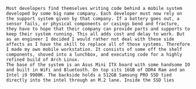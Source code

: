     Most developers find themselves writing code behind a mobile system developed by some big name company. Each developer must now rely on the support system given by that company. If a battery goes out, a sensor fails, or physical components or casings bend and fracture, they have to hope that their company can provide parts and supports to keep their system running. This all adds cost and delay to work. But as an engineer I decided I would rather not deal with these side affects as I have the skill to replace all of those systems. Therefore I made my own mobile workstation. It consists of some off the shelf components, shoved into a lunchbox, and executing code for a highly refined build of Arch Linux.
    The base of the system is an Asus Mini ITX board with some handsome IO and built in WiFi and Bluetooth. On top sits 16GB of DDR4 Ram and an Intel i9 9900K. The backside holds a 512GB Samsung PRO SSD tied directly into the intel through an M.2 lane. Inside the SSD lies
